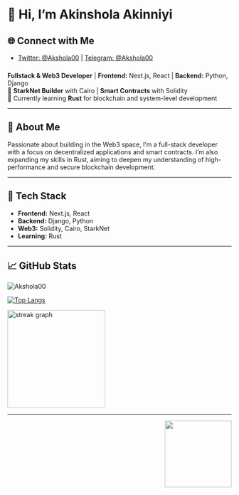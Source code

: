 # 👋 Hi, I’m Akinshola Akinniyi 


## 🌐 Connect with Me  

- [Twitter: @Akshola00](https://x.com/Akshola00) | [Telegram: @Akshola00](https://t.me/akshola00)

###

**Fullstack & Web3 Developer** | **Frontend:** Next.js, React | **Backend:** Python, Django  
🔹 **StarkNet Builder** with Cairo | **Smart Contracts** with Solidity  
🔹 Currently learning **Rust** for blockchain and system-level development  

---

## 🚀 About Me  
Passionate about building in the Web3 space, I’m a full-stack developer with a focus on decentralized applications and smart contracts. I’m also expanding my skills in Rust, aiming to deepen my understanding of high-performance and secure blockchain development.

---

## 🔨 Tech Stack  
- **Frontend:** Next.js, React  
- **Backend:** Django, Python  
- **Web3:** Solidity, Cairo, StarkNet  
- **Learning:** Rust  

---

## 📈 GitHub Stats  
<!-- Uncomment the following lines if you want to add GitHub stats -->

![Akshola00](https://github-readme-stats.vercel.app/api?username=Akshola00&show_icons=true&theme=radical)

[![Top Langs](https://github-readme-stats.vercel.app/api/top-langs/?username=Akshola00&layout=compact&theme=radical)](https://github.com/Akshola00/github-readme-stats) 

  <img src="https://streak-stats.demolab.com?user=Akshola00&locale=en&mode=daily&theme=dark&hide_border=false&border_radius=5&order=3" height="220" alt="streak graph"  />

---

<img align="right" height="150" src="https://media.giphy.com/media/4l3dds2PKk7lt4tktj/giphy.gif?cid=790b7611yrbou86qdjcssnxdldzpxv6jg0l0l923torz34ii&ep=v1_gifs_search&rid=giphy.gif&ct=g"  />



 
